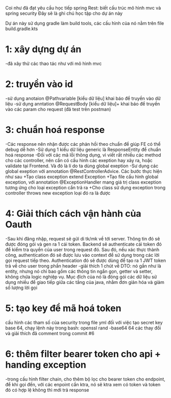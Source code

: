Coi như đã đạt yêu cầu học tiếp spring Rest: biết cấu trúc mô hình mvc và spring security
Đây sẽ là ghi chú học tập cho dự án này

Dự án này sử dụng gradle làm build tools, các cấu hình của nó nằm trên file build.gradle.kts

# 1: xây dựng dự án

-đã xây thử các thao tác như với mô hình mvc

# 2: truyền vào id

-sử dụng anotaion @Pathvariable [kiểu dữ liệu] khai báo để truyền vào dữ liệu
-sử dụng anntation @RequestBody [kiểu dữ liệu]+ khai báo để truyền vào các param cho request (đã test trên postman)

# 3: chuẩn hoá response

-Các response nên nhận được các phản hồi theo chuẩn để giúp FE có thể debug dễ hơn
-Sử dụng 1 kiểu dữ liệu generic là ResponseEntity để chuẩn hoá response
-Đối với các mã lỗi thông dụng, vì viết rất nhiều các method cho các controller, nên cần có cấu hình các exeption hay xảy ra, hoặc validate tại Frontend. Và đó là lí do ta dùng global exeption
-Sư dụng các global exeption với annotation @RestControllerAdvice. Các bước thực hiện như sau
    +Tạo class exception extend Exception
    +Tạo file cấu hình global exception, với annotation @ExceptionHandler mang giá trị class exception tương ứng cho loại exception cần trả ra
    +Cho class sử dụng exception trong controller throws new exception loại đó ra là được

# 4: Giải thích cách vận hành của Oauth
-Sau khi đăng nhập, request sẽ gửi di tk/mk về tới server. Thông tin đó sẽ được đóng gói và gen ra 1 cái token. Backend sẽ authenticate cái token đó để kiểm tra quyền của user trong request đó. Sau đó, nếu xác thực thành công, authentication đó sẽ được lưu vào context để sử dụng trong các lời gọi request tiếp theo. Authentication đó sẽ được dùng để tạo ra 1 JWT token trả về cho user trong phần header
-giải thích 1 chút về DTO: nó gần như là entity, nhưng nó chỉ bao gồm các thông tin ngắn gọn, getter và setter, không chứa logic nghiệp vụ. Mục đích của nó là đóng gói các dữ liệu sử dụng nhiều để giao tiếp giữa các tầng của java, nhằm đơn giản hóa và giảm số lượng lời gọi

# 5: tạo key để mã hoá token
cấu hình các tham số của security trong file yml
đối với việc tạo secret key base 64, chạy lệnh này trong bash: openssl rand -base64 64
các thay đổi và giải thích đã comment trong commit #6

# 6: thêm filter bearer token cho api + handing exception
-trong cấu hình filter chain, cho thêm bộ lọc cho bearer token cho endpoint, để khi gọi đến, với các enpoint cần ktra, nó sẽ ktra xem có token và token đó có hợp lệ không thì mới trả response
